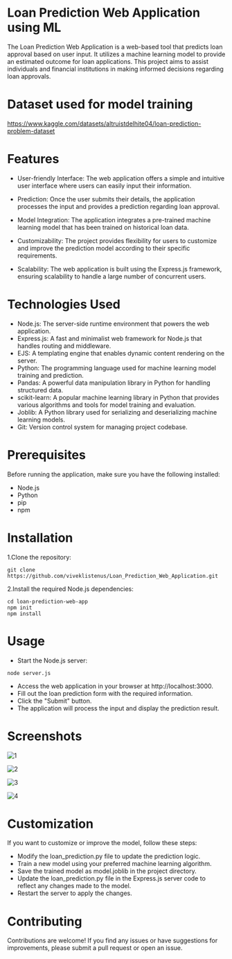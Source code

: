 # Loan Prediction Web Application using ML
The Loan Prediction Web Application is a web-based tool that predicts loan approval based on user input. It utilizes a machine learning model to provide an estimated outcome for loan applications. This project aims to assist individuals and financial institutions in making informed decisions regarding loan approvals.

# Dataset used for model training
https://www.kaggle.com/datasets/altruistdelhite04/loan-prediction-problem-dataset

# Features
* User-friendly Interface: The web application offers a simple and intuitive user interface where users can easily input their information.

* Prediction: Once the user submits their details, the application processes the input and provides a prediction regarding loan approval.

* Model Integration: The application integrates a pre-trained machine learning model that has been trained on historical loan data.

* Customizability: The project provides flexibility for users to customize and improve the prediction model according to their specific requirements.

* Scalability: The web application is built using the Express.js framework, ensuring scalability to handle a large number of concurrent users.

# Technologies Used
* Node.js: The server-side runtime environment that powers the web application.
* Express.js: A fast and minimalist web framework for Node.js that handles routing and middleware.
* EJS: A templating engine that enables dynamic content rendering on the server.
* Python: The programming language used for machine learning model training and prediction.
* Pandas: A powerful data manipulation library in Python for handling structured data.
* scikit-learn: A popular machine learning library in Python that provides various algorithms and tools for model training and evaluation.
* Joblib: A Python library used for serializing and deserializing machine learning models.
* Git: Version control system for managing project codebase.

# Prerequisites
Before running the application, make sure you have the following installed:
* Node.js
* Python
* pip 
* npm

# Installation
1.Clone the repository:
```
git clone https://github.com/viveklistenus/Loan_Prediction_Web_Application.git
```
2.Install the required Node.js dependencies:
```
cd loan-prediction-web-app
npm init
npm install
```
# Usage
* Start the Node.js server:
```
node server.js
```
* Access the web application in your browser at http://localhost:3000.
* Fill out the loan prediction form with the required information.
* Click the "Submit" button.
* The application will process the input and display the prediction result.

# Screenshots
![1](https://github.com/viveklistenus/Loan_Prediction_Web_Application/assets/28853520/04542ba5-eeef-48d7-97ec-d6893a3a688f)

![2](https://github.com/viveklistenus/Loan_Prediction_Web_Application/assets/28853520/b7b295d7-0b30-4ee4-b24a-e8f2d5b4ecac)

![3](https://github.com/viveklistenus/Loan_Prediction_Web_Application/assets/28853520/ccac12e9-be12-4ba2-8b8e-aa8459b82dc7)

![4](https://github.com/viveklistenus/Loan_Prediction_Web_Application/assets/28853520/fa10284c-88f9-4b91-a7b8-8f1d63b9b9a9)

# Customization
If you want to customize or improve the model, follow these steps:

* Modify the loan_prediction.py file to update the prediction logic.
* Train a new model using your preferred machine learning algorithm.
* Save the trained model as model.joblib in the project directory.
* Update the loan_prediction.py file in the Express.js server code to reflect any changes made to the model.
* Restart the server to apply the changes.

# Contributing
Contributions are welcome! If you find any issues or have suggestions for improvements, please submit a pull request or open an issue.




